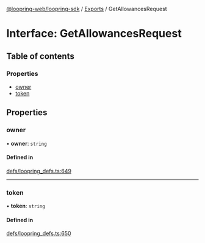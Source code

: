 [@loopring-web/loopring-sdk](../README.md) / [Exports](../modules.md) / GetAllowancesRequest

# Interface: GetAllowancesRequest

## Table of contents

### Properties

- [owner](GetAllowancesRequest.md#owner)
- [token](GetAllowancesRequest.md#token)

## Properties

### owner

• **owner**: `string`

#### Defined in

[defs/loopring_defs.ts:649](https://github.com/Loopring/loopring_sdk/blob/02976c9/src/defs/loopring_defs.ts#L649)

___

### token

• **token**: `string`

#### Defined in

[defs/loopring_defs.ts:650](https://github.com/Loopring/loopring_sdk/blob/02976c9/src/defs/loopring_defs.ts#L650)

